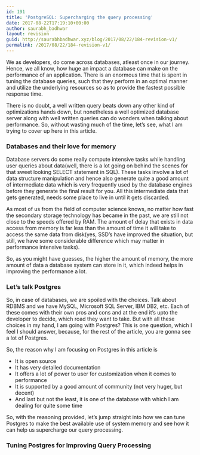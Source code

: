```yaml
---
id: 191
title: 'PostgreSQL: Supercharging the query processing'
date: 2017-08-22T17:19:10+00:00
author: saurabh_badhwar
layout: revision
guid: http://saurabhbadhwar.xyz/blog/2017/08/22/184-revision-v1/
permalink: /2017/08/22/184-revision-v1/
---
```

We as developers, do come across databases, atleast once in our journey. Hence, we all know, how huge an impact a database can make on the performance of an application. There is an enormous time that is spent in tuning the database queries, such that they perform in an optimal manner and utilize the underlying resources so as to provide the fastest possible response time.

There is no doubt, a well written query beats down any other kind of optimizations hands down, but nonetheless a well optimized database server along with well written queries can do wonders when talking about performance. So, without wasting much of the time, let&#8217;s see, what I am trying to cover up here in this article.

### Databases and their love for memory

Database servers do some really compute intensive tasks while handling user queries about data(well, there is a lot going on behind the scenes for that sweet looking SELECT statement in SQL). These tasks involve a lot of data structure manipulation and hence also generate quite a good amount of intermediate data which is very frequently used by the database engines before they generate the final result for you. All this intermediate data that gets generated, needs some place to live in until it gets discarded.

As most of us from the field of computer science knows, no matter how fast the secondary storage technology has became in the past, we are still not close to the speeds offered by RAM. The amount of delay that exists in data access from memory is far less than the amount of time it will take to access the same data from disk(yes, SSD&#8217;s have improved the situation, but still, we have some considerable difference which may matter in performance intensive tasks).

So, as you might have guesses, the higher the amount of memory, the more amount of data a database system can store in it, which indeed helps in improving the performance a lot.

### Let&#8217;s talk Postgres

So, in case of databases, we are spoiled with the choices. Talk about RDBMS and we have MySQL, Microsoft SQL Server, IBM DB2, etc. Each of these comes with their own pros and cons and at the end it&#8217;s upto the developer to decide, which road they want to take. But with all these choices in my hand, I am going with Postgres? This is one question, which I feel I should answer, because, for the rest of the article, you are gonna see a lot of Postgres.

So, the reason why I am focusing on Postgres in this article is

  * It is open source
  * It has very detailed documentation
  * It offers a lot of power to user for customization when it comes to performance
  * It is supported by a good amount of community (not very huger, but decent)
  * And last but not the least, it is one of the database with which I am dealing for quite some time

So, with the reasoning provided, let&#8217;s jump straight into how we can tune Postgres to make the best available use of system memory and see how it can help us supercharge our query processing.

### Tuning Postgres for Improving Query Processing

&nbsp;